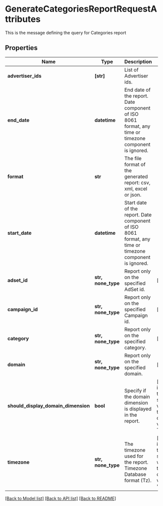# GenerateCategoriesReportRequestAttributes

This is the message defining the query for Categories report

## Properties
Name | Type | Description | Notes
------------ | ------------- | ------------- | -------------
**advertiser_ids** | **[str]** | List of Advertiser ids. | 
**end_date** | **datetime** | End date of the report. Date component of ISO 8061 format, any time or timezone component is ignored. | 
**format** | **str** | The file format of the generated report: csv, xml, excel or json. | 
**start_date** | **datetime** | Start date of the report. Date component of ISO 8061 format, any time or timezone component is ignored. | 
**adset_id** | **str, none_type** | Report only on the specified AdSet id. | [optional] 
**campaign_id** | **str, none_type** | Report only on the specified Campaign id. | [optional] 
**category** | **str, none_type** | Report only on the specified category. | [optional] 
**domain** | **str, none_type** | Report only on the specified domain. | [optional] 
**should_display_domain_dimension** | **bool** | Specify if the domain dimension is displayed in the report. | [optional]  if omitted the server will use the default value of True
**timezone** | **str, none_type** | The timezone used for the report. Timezone Database format (Tz). | [optional]  if omitted the server will use the default value of "UTC"

[[Back to Model list]](../README.md#documentation-for-models) [[Back to API list]](../README.md#documentation-for-api-endpoints) [[Back to README]](../README.md)


